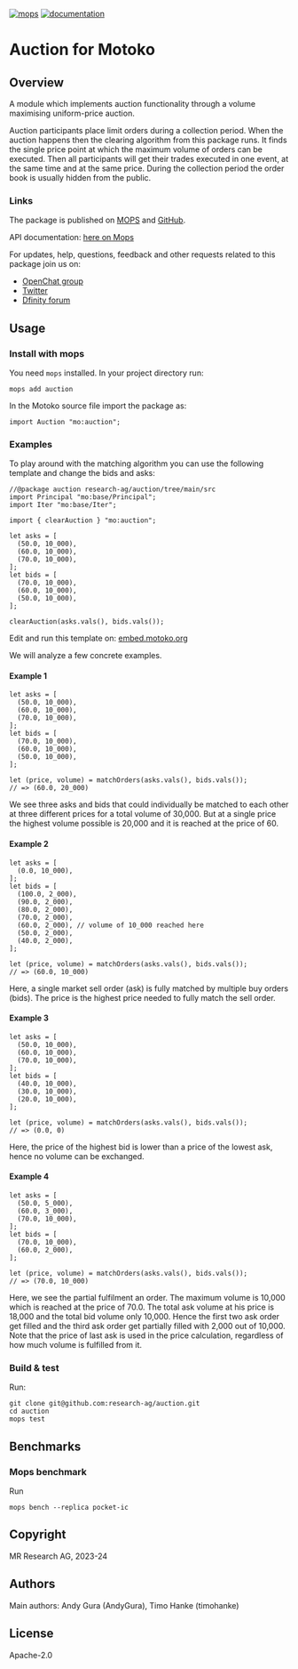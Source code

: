[![mops](https://oknww-riaaa-aaaam-qaf6a-cai.raw.ic0.app/badge/mops/auction)](https://mops.one/auction)
[![documentation](https://oknww-riaaa-aaaam-qaf6a-cai.raw.ic0.app/badge/documentation/auction)](https://mops.one/auction/docs)

# Auction for Motoko

## Overview

A module which implements auction functionality
through a volume maximising uniform-price auction.

Auction participants place limit orders during a collection period.
When the auction happens then the clearing algorithm from this package runs.
It finds the single price point at which the maximum volume of orders can be executed.
Then all participants will get their trades executed in one event, at the same time and at the same price.
During the collection period the order book is usually hidden from the public.

### Links

The package is published on [MOPS](https://mops.one/auction) and [GitHub](https://github.com/research-ag/auction).

API documentation: [here on Mops](https://mops.one/auction/docs)

For updates, help, questions, feedback and other requests related to this package join us on:

* [OpenChat group](https://oc.app/2zyqk-iqaaa-aaaar-anmra-cai)
* [Twitter](https://twitter.com/mr_research_ag)
* [Dfinity forum](https://forum.dfinity.org/)

## Usage

### Install with mops

You need `mops` installed. In your project directory run:
```
mops add auction
```

In the Motoko source file import the package as:
```
import Auction "mo:auction";
```

### Examples

To play around with the matching algorithm you can use the following template and change the bids and asks:

```motoko
//@package auction research-ag/auction/tree/main/src
import Principal "mo:base/Principal";
import Iter "mo:base/Iter";

import { clearAuction } "mo:auction";

let asks = [
  (50.0, 10_000),
  (60.0, 10_000),
  (70.0, 10_000),
];
let bids = [
  (70.0, 10_000),
  (60.0, 10_000),
  (50.0, 10_000),
];

clearAuction(asks.vals(), bids.vals());
```

Edit and run this template on: [embed.motoko.org](https://embed.motoko.org/motoko/g/3xqAn1QTGMqrD5wvpZFpDsNsBPffM956V3tho5ZX2hx6RQAU8YiVojYUGtTci8YNi6dFaqqK9yjWYZKq3CgCXxg8fBRpQ37apEmKwXBYHJ8SxxkVraiEYBV79opMUcG6UKhCHZojdyzKcW7kiHRtSKctw41J5QATxbDsUCFQowb52XoecLRss6kqKQV74icWtW6D9CLcoC5pRqvNpn7M4n7Fsb3rYoLBqzmLRMq8LZqDAfGyrWekh?lines=19)

We will analyze a few concrete examples.

#### Example 1

```motoko
let asks = [
  (50.0, 10_000),
  (60.0, 10_000),
  (70.0, 10_000),
];
let bids = [
  (70.0, 10_000),
  (60.0, 10_000),
  (50.0, 10_000),
];

let (price, volume) = matchOrders(asks.vals(), bids.vals());
// => (60.0, 20_000)
```

We see three asks and bids that could individually be matched to each other at three different prices for a total volume of 30,000.
But at a single price the highest volume possible is 20,000 and it is reached at the price of 60.

#### Example 2

```motoko
let asks = [
  (0.0, 10_000),
];
let bids = [
  (100.0, 2_000),
  (90.0, 2_000),
  (80.0, 2_000),
  (70.0, 2_000),
  (60.0, 2_000), // volume of 10_000 reached here
  (50.0, 2_000),
  (40.0, 2_000),
];

let (price, volume) = matchOrders(asks.vals(), bids.vals());
// => (60.0, 10_000)
```

Here, a single market sell order (ask)
is fully matched by multiple buy orders (bids).
The price is the highest price needed to fully match the sell order.

#### Example 3

```motoko
let asks = [
  (50.0, 10_000),
  (60.0, 10_000),
  (70.0, 10_000),
];
let bids = [
  (40.0, 10_000),
  (30.0, 10_000),
  (20.0, 10_000),
];

let (price, volume) = matchOrders(asks.vals(), bids.vals());
// => (0.0, 0)
```

Here, 
the price of the highest bid is lower than a price of the lowest ask,
hence no volume can be exchanged.

#### Example 4

```motoko
let asks = [
  (50.0, 5_000),
  (60.0, 3_000),
  (70.0, 10_000),
];
let bids = [
  (70.0, 10_000),
  (60.0, 2_000),
];

let (price, volume) = matchOrders(asks.vals(), bids.vals());
// => (70.0, 10_000)
```

Here, we see the partial fulfilment an order.
The maximum volume is 10,000 which is reached at the price of 70.0.
The total ask volume at his price is 18,000 and the total bid volume only 10,000.
Hence the first two ask order get filled and the third ask order get partially filled with 2,000 out of 10,000. 
Note that the price of last ask is used in the price calculation, regardless of how much volume is fulfilled from it.

### Build & test

Run:
```
git clone git@github.com:research-ag/auction.git
cd auction
mops test
```

## Benchmarks

### Mops benchmark

Run
```
mops bench --replica pocket-ic
```

## Copyright

MR Research AG, 2023-24
## Authors

Main authors: Andy Gura (AndyGura), Timo Hanke (timohanke)
## License

Apache-2.0
